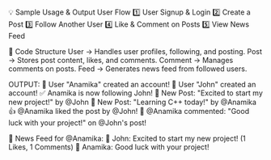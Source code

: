 💡 Sample Usage & Output
User Flow
1️⃣ User Signup & Login
2️⃣ Create a Post
3️⃣ Follow Another User
4️⃣ Like & Comment on Posts
5️⃣ View News Feed



📂 Code Structure
User → Handles user profiles, following, and posting.
Post → Stores post content, likes, and comments.
Comment → Manages comments on posts.
Feed → Generates news feed from followed users.




OUTPUT:
👤 User "Anamika" created an account!
👤 User "John" created an account!
✅ Anamika is now following John!
📝 New Post: "Excited to start my new project!" by @John
📝 New Post: "Learning C++ today!" by @Anamika
👍 @Anamika liked the post by @John!
💬 @Anamika commented: "Good luck with your project!" on @John's post!

📢 News Feed for @Anamika:
📢 John: Excited to start my new project! (1 Likes, 1 Comments)
   💬 Anamika: Good luck with your project!
